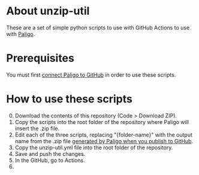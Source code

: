 # About unzip-util
These are a set of simple python scripts to use with GitHub Actions to use with [Paligo](https://paligo.net/).

# Prerequisites
You must first [connect Paligo to GitHub](https://paligo.net/docs/en/github-integration.html#connect-paligo-to-github) in order to use these scripts.

# How to use these scripts

0. Download the contents of this repository (Code > Download ZIP).
1. Copy the scripts into the root folder of the repository where Paligo will insert the .zip file.
2. Edit each of the three scripts, replacing "{folder-name}" with the output name from the .zip file [generated by Paligo when you publish to GitHub](https://paligo.net/docs/en/github-integration.html#publish-content-to-github).
3. Copy the unzip-util.yml file into the root folder of the repository.
4. Save and push the changes.
5. In the GitHub, go to Actions.
6. 